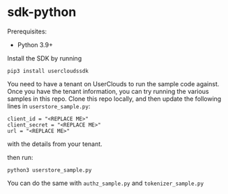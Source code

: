 # sdk-python

Prerequisites:

- Python 3.9+

Install the SDK by running

```
pip3 install usercloudssdk
```

You need to have a tenant on UserClouds to run the sample code against. Once you have the tenant information, you can try running the various samples in this repo. Clone this repo locally, and then update the following lines in `userstore_sample.py`:

```
client_id = "<REPLACE ME>"
client_secret = "<REPLACE ME>"
url = "<REPLACE ME>"
```

with the details from your tenant.

then run:

```
python3 userstore_sample.py
```

You can do the same with `authz_sample.py` and `tokenizer_sample.py`
